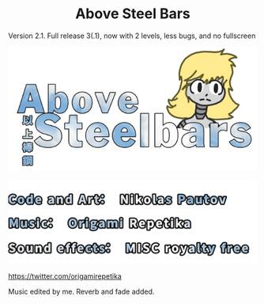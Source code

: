 <h1 align="center">Above Steel Bars</h1>

Version 2.1. Full release 3(.1), now with 2 levels, less bugs, and no fullscreen

![Logo](https://github.com/MirrorMiru/MIRU/blob/main/Bruh.png)

![Credit](https://github.com/MirrorMiru/AboveSteelBarsV3.1/blob/96ddcbd1d9a4e23c572c7e2eb5e238a08cf087fd/images/credit.png)

https://twitter.com/origamirepetika

Music edited by me. Reverb and fade added.
